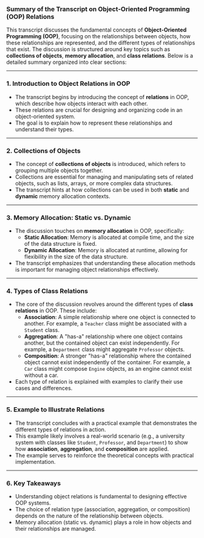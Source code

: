 ### Summary of the Transcript on Object-Oriented Programming (OOP) Relations

This transcript discusses the fundamental concepts of **Object-Oriented Programming (OOP)**, focusing on the relationships between objects, how these relationships are represented, and the different types of relationships that exist. The discussion is structured around key topics such as **collections of objects**, **memory allocation**, and **class relations**. Below is a detailed summary organized into clear sections:

---

### 1. **Introduction to Object Relations in OOP**

- The transcript begins by introducing the concept of **relations** in OOP, which describe how objects interact with each other.
- These relations are crucial for designing and organizing code in an object-oriented system.
- The goal is to explain how to represent these relationships and understand their types.

---

### 2. **Collections of Objects**

- The concept of **collections of objects** is introduced, which refers to grouping multiple objects together.
- Collections are essential for managing and manipulating sets of related objects, such as lists, arrays, or more complex data structures.
- The transcript hints at how collections can be used in both **static** and **dynamic** memory allocation contexts.

---

### 3. **Memory Allocation: Static vs. Dynamic**

- The discussion touches on **memory allocation** in OOP, specifically:
  - **Static Allocation**: Memory is allocated at compile time, and the size of the data structure is fixed.
  - **Dynamic Allocation**: Memory is allocated at runtime, allowing for flexibility in the size of the data structure.
- The transcript emphasizes that understanding these allocation methods is important for managing object relationships effectively.

---

### 4. **Types of Class Relations**

- The core of the discussion revolves around the different types of **class relations** in OOP. These include:
  - **Association**: A simple relationship where one object is connected to another. For example, a `Teacher` class might be associated with a `Student` class.
  - **Aggregation**: A "has-a" relationship where one object contains another, but the contained object can exist independently. For example, a `Department` class might aggregate `Professor` objects.
  - **Composition**: A stronger "has-a" relationship where the contained object cannot exist independently of the container. For example, a `Car` class might compose `Engine` objects, as an engine cannot exist without a car.
- Each type of relation is explained with examples to clarify their use cases and differences.

---

### 5. **Example to Illustrate Relations**

- The transcript concludes with a practical example that demonstrates the different types of relations in action.
- This example likely involves a real-world scenario (e.g., a university system with classes like `Student`, `Professor`, and `Department`) to show how **association**, **aggregation**, and **composition** are applied.
- The example serves to reinforce the theoretical concepts with practical implementation.

---

### 6. **Key Takeaways**

- Understanding object relations is fundamental to designing effective OOP systems.
- The choice of relation type (association, aggregation, or composition) depends on the nature of the relationship between objects.
- Memory allocation (static vs. dynamic) plays a role in how objects and their relationships are managed.
